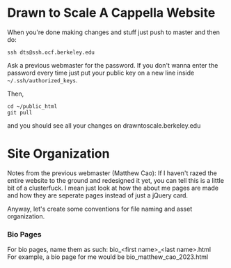 # Drawn to Scale A Cappella Website

When you're done making changes and stuff just push to master and then do:

```
ssh dts@ssh.ocf.berkeley.edu
```

Ask a previous webmaster for the password. If you don't wanna enter the password every time just put your public key on a new line inside `~/.ssh/authorized_keys`.

Then,

```
cd ~/public_html
git pull
```

and you should see all your changes on drawntoscale.berkeley.edu


# Site Organization
Notes from the previous webmaster (Matthew Cao):
If I haven't razed the entire website to the ground and redesigned it yet, you can tell this is a little bit of a clusterfuck. I mean just look at how the about me pages are made and how they are seperate pages instead of just a jQuery card.

Anyway, let's create some conventions for file naming and asset organization.

### Bio Pages
For bio pages, name them as such:
bio_\<first name>\_\<last name>.html
<br> For example, a bio page for me would be bio_matthew_cao_2023.html

